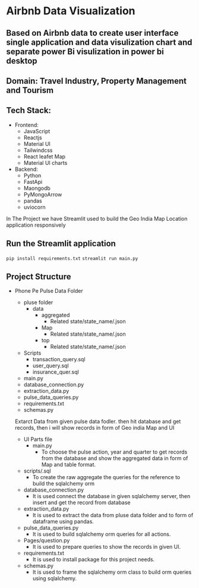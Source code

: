 # Airbnb Data Visualization
  ## Based on Airbnb data to create user interface single application and data visulization chart and separate power Bi visulization in power bi desktop 
  ## Domain: Travel Industry, Property Management and Tourism 

## Tech Stack:
  - Frontend:
      - JavaScript
      - Reactjs
      - Material UI
      - Tailwindcss
      - React leafet Map
      - Material UI charts
  - Backend:
      - Python
      - FastApi
      - Maongodb
      - PyMongoArrow
      - pandas
      - uviocorn

In The Project we have Streamlit used to build the Geo India Map Location application responsively

## Run the Streamlit application
  `pip install requirements.txt`
  `streamlit run main.py`
## Project Structure
- Phone Pe Pulse Data Folder
  - pluse folder
      - data
        - aggregated
            - Related state/state_name/.json
        - Map
            - Related state/state_name/.json
        - top
            - Related state/state_name/.json
  - Scripts
      - transaction_query.sql
      - user_query.sql
      - insurance_quer.sql
  - main.py
  - database_connection.py
  - extraction_data.py
  - pulse_data_queries.py
  - requirements.txt
  - schemas.py
            
  Extarct Data from given pulse data fodler. then hit database and get records, then i will show records in form of Geo india Map and UI


  - UI Parts file
      - main.py
          - To choose the pulse action, year and quarter to get records from the database and show the aggregated data in form of Map and table format.
  - scripts/.sql
      - To create the raw aggregate the queries for the reference to build the sqlalchemy orm
  - database_connection.py
    - It is used connect the database in given sqlalchemy server, then insert and get the record from database
  - extraction_data.py
    - It is used to extract the data from pluse data folder and to form of dataframe using pandas.
  - pulse_data_queries.py
    - It is used to build sqlalchemy orm queries for all actions.
  - Pages/question.py
     - It is used to prepare queries to show the records in given UI.
  - requirements.txt
    - It is used to install package for this project needs.
  - schemas.py
    - It is used to frame the sqlalchemy orm class to build orm queries using sqlalchemy.
  
